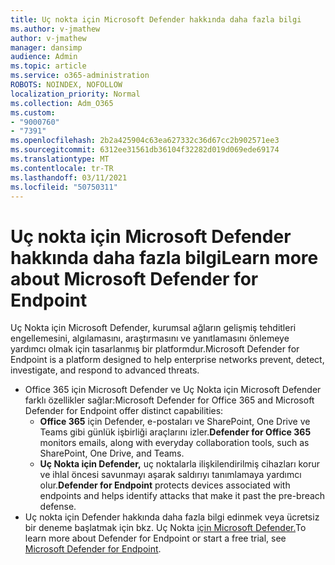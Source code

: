```yaml
---
title: Uç nokta için Microsoft Defender hakkında daha fazla bilgi
ms.author: v-jmathew
author: v-jmathew
manager: dansimp
audience: Admin
ms.topic: article
ms.service: o365-administration
ROBOTS: NOINDEX, NOFOLLOW
localization_priority: Normal
ms.collection: Adm_O365
ms.custom:
- "9000760"
- "7391"
ms.openlocfilehash: 2b2a425904c63ea627332c36d67cc2b902571ee3
ms.sourcegitcommit: 6312ee31561db36104f32282d019d069ede69174
ms.translationtype: MT
ms.contentlocale: tr-TR
ms.lasthandoff: 03/11/2021
ms.locfileid: "50750311"
---
```

# <a name="learn-more-about-microsoft-defender-for-endpoint"></a><span data-ttu-id="69869-102">Uç nokta için Microsoft Defender hakkında daha fazla bilgi</span><span class="sxs-lookup"><span data-stu-id="69869-102">Learn more about Microsoft Defender for Endpoint</span></span>

<span data-ttu-id="69869-103">Uç Nokta için Microsoft Defender, kurumsal ağların gelişmiş tehditleri engellemesini, algılamasını, araştırmasını ve yanıtlamasını önlemeye yardımcı olmak için tasarlanmış bir platformdur.</span><span class="sxs-lookup"><span data-stu-id="69869-103">Microsoft Defender for Endpoint is a platform designed to help enterprise networks prevent, detect, investigate, and respond to advanced threats.</span></span>

- <span data-ttu-id="69869-104">Office 365 için Microsoft Defender ve Uç Nokta için Microsoft Defender farklı özellikler sağlar:</span><span class="sxs-lookup"><span data-stu-id="69869-104">Microsoft Defender for Office 365 and Microsoft Defender for Endpoint offer distinct capabilities:</span></span>
  - <span data-ttu-id="69869-105">**Office 365** için Defender, e-postaları ve SharePoint, One Drive ve Teams gibi günlük işbirliği araçlarını izler.</span><span class="sxs-lookup"><span data-stu-id="69869-105">**Defender for Office 365** monitors emails, along with everyday collaboration tools, such as SharePoint, One Drive, and Teams.</span></span>
  - <span data-ttu-id="69869-106">**Uç Nokta için Defender,** uç noktalarla ilişkilendirilmiş cihazları korur ve ihlal öncesi savunmayı aşarak saldırıyı tanımlamaya yardımcı olur.</span><span class="sxs-lookup"><span data-stu-id="69869-106">**Defender for Endpoint** protects devices associated with endpoints and helps identify attacks that make it past the pre-breach defense.</span></span>
- <span data-ttu-id="69869-107">Uç nokta için Defender hakkında daha fazla bilgi edinmek veya ücretsiz bir deneme başlatmak için bkz. Uç Nokta [için Microsoft Defender.](https://go.microsoft.com/fwlink/?linkid=2094113)</span><span class="sxs-lookup"><span data-stu-id="69869-107">To learn more about Defender for Endpoint or start a free trial, see [Microsoft Defender for Endpoint](https://go.microsoft.com/fwlink/?linkid=2094113).</span></span>
